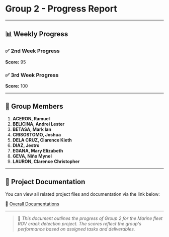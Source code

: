 # Group 2 - Progress Report

---

## 📊 Weekly Progress

### ✅ 2nd Week Progress
**Score:** 95

### ✅ 3rd Week Progress
**Score:** 100

---

## 👥 Group Members

1. **ACERON, Ramuel**
2. **BELICINA, Andrei Lester**
3. **BETASA, Mark Ian**
4. **CRISOSTOMO, Joshua**
5. **DELA CRUZ, Clarence Kieth**
6. **DIAZ, Jestro**
7. **EGANA, Mary Elizabeth**
8. **GEVA, Niño Mynel**
9. **LAURON, Clarence Christopher**

---

## 📁 Project Documentation

You can view all related project files and documentation via the link below:

🔗 [Overall Documentations](https://drive.google.com/drive/folders/1dgTpfdj-NUdEd3bDvpuwA6oFqEC6x7LI?usp=sharing)

---

> 📌 *This document outlines the progress of Group 2 for the Marine fleet ROV crack detection project. The scores reflect the group's performance based on assigned tasks and deliverables.*
